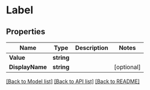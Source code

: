 # Label

## Properties

Name | Type | Description | Notes
------------ | ------------- | ------------- | -------------
**Value** | **string** |  | 
**DisplayName** | **string** |  | [optional] 

[[Back to Model list]](../README.md#documentation-for-models) [[Back to API list]](../README.md#documentation-for-api-endpoints) [[Back to README]](../README.md)


